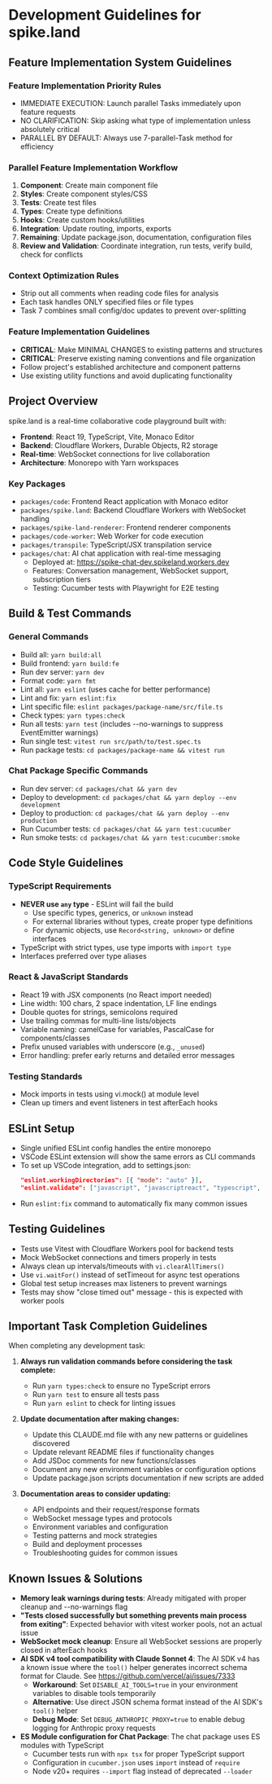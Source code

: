 # Development Guidelines for spike.land

## Feature Implementation System Guidelines

### Feature Implementation Priority Rules
- IMMEDIATE EXECUTION: Launch parallel Tasks immediately upon feature requests
- NO CLARIFICATION: Skip asking what type of implementation unless absolutely critical
- PARALLEL BY DEFAULT: Always use 7-parallel-Task method for efficiency

### Parallel Feature Implementation Workflow
1. **Component**: Create main component file
2. **Styles**: Create component styles/CSS
3. **Tests**: Create test files
4. **Types**: Create type definitions
5. **Hooks**: Create custom hooks/utilities
6. **Integration**: Update routing, imports, exports
7. **Remaining**: Update package.json, documentation, configuration files
8. **Review and Validation**: Coordinate integration, run tests, verify build, check for conflicts

### Context Optimization Rules
- Strip out all comments when reading code files for analysis
- Each task handles ONLY specified files or file types
- Task 7 combines small config/doc updates to prevent over-splitting

### Feature Implementation Guidelines
- **CRITICAL**: Make MINIMAL CHANGES to existing patterns and structures
- **CRITICAL**: Preserve existing naming conventions and file organization
- Follow project's established architecture and component patterns
- Use existing utility functions and avoid duplicating functionality



## Project Overview

spike.land is a real-time collaborative code playground built with:
- **Frontend**: React 19, TypeScript, Vite, Monaco Editor
- **Backend**: Cloudflare Workers, Durable Objects, R2 storage
- **Real-time**: WebSocket connections for live collaboration
- **Architecture**: Monorepo with Yarn workspaces

### Key Packages
- `packages/code`: Frontend React application with Monaco editor
- `packages/spike.land`: Backend Cloudflare Workers with WebSocket handling
- `packages/spike-land-renderer`: Frontend renderer components
- `packages/code-worker`: Web Worker for code execution
- `packages/transpile`: TypeScript/JSX transpilation service
- `packages/chat`: AI chat application with real-time messaging
  - Deployed at: https://spike-chat-dev.spikeland.workers.dev
  - Features: Conversation management, WebSocket support, subscription tiers
  - Testing: Cucumber tests with Playwright for E2E testing

## Build & Test Commands

### General Commands
- Build all: `yarn build:all`
- Build frontend: `yarn build:fe`
- Run dev server: `yarn dev`
- Format code: `yarn fmt`
- Lint all: `yarn eslint` (uses cache for better performance)
- Lint and fix: `yarn eslint:fix`
- Lint specific file: `eslint packages/package-name/src/file.ts`
- Check types: `yarn types:check`
- Run all tests: `yarn test` (includes --no-warnings to suppress EventEmitter warnings)
- Run single test: `vitest run src/path/to/test.spec.ts`
- Run package tests: `cd packages/package-name && vitest run`

### Chat Package Specific Commands
- Run dev server: `cd packages/chat && yarn dev`
- Deploy to development: `cd packages/chat && yarn deploy --env development`
- Deploy to production: `cd packages/chat && yarn deploy --env production`
- Run Cucumber tests: `cd packages/chat && yarn test:cucumber`
- Run smoke tests: `cd packages/chat && yarn test:cucumber:smoke`

## Code Style Guidelines

### TypeScript Requirements
- **NEVER use `any` type** - ESLint will fail the build
  - Use specific types, generics, or `unknown` instead
  - For external libraries without types, create proper type definitions
  - For dynamic objects, use `Record<string, unknown>` or define interfaces
- TypeScript with strict types, use type imports with `import type`
- Interfaces preferred over type aliases

### React & JavaScript Standards
- React 19 with JSX components (no React import needed)
- Line width: 100 chars, 2 space indentation, LF line endings
- Double quotes for strings, semicolons required
- Use trailing commas for multi-line lists/objects
- Variable naming: camelCase for variables, PascalCase for components/classes
- Prefix unused variables with underscore (e.g., `_unused`)
- Error handling: prefer early returns and detailed error messages

### Testing Standards
- Mock imports in tests using vi.mock() at module level
- Clean up timers and event listeners in test afterEach hooks

## ESLint Setup

- Single unified ESLint config handles the entire monorepo
- VSCode ESLint extension will show the same errors as CLI commands
- To set up VSCode integration, add to settings.json:
  ```json
  "eslint.workingDirectories": [{ "mode": "auto" }],
  "eslint.validate": ["javascript", "javascriptreact", "typescript", "typescriptreact"]
  ```
- Run `eslint:fix` command to automatically fix many common issues

## Testing Guidelines

- Tests use Vitest with Cloudflare Workers pool for backend tests
- Mock WebSocket connections and timers properly in tests
- Always clean up intervals/timeouts with `vi.clearAllTimers()`
- Use `vi.waitFor()` instead of setTimeout for async test operations
- Global test setup increases max listeners to prevent warnings
- Tests may show "close timed out" message - this is expected with worker pools

## Important Task Completion Guidelines

When completing any development task:

1. **Always run validation commands before considering the task complete:**
   - Run `yarn types:check` to ensure no TypeScript errors
   - Run `yarn test` to ensure all tests pass
   - Run `yarn eslint` to check for linting issues

2. **Update documentation after making changes:**
   - Update this CLAUDE.md file with any new patterns or guidelines discovered
   - Update relevant README files if functionality changes
   - Add JSDoc comments for new functions/classes
   - Document any new environment variables or configuration options
   - Update package.json scripts documentation if new scripts are added

3. **Documentation areas to consider updating:**
   - API endpoints and their request/response formats
   - WebSocket message types and protocols
   - Environment variables and configuration
   - Testing patterns and mock strategies
   - Build and deployment processes
   - Troubleshooting guides for common issues

## Known Issues & Solutions

- **Memory leak warnings during tests**: Already mitigated with proper cleanup and --no-warnings flag
- **"Tests closed successfully but something prevents main process from exiting"**: Expected behavior with vitest worker pools, not an actual issue
- **WebSocket mock cleanup**: Ensure all WebSocket sessions are properly closed in afterEach hooks
- **AI SDK v4 tool compatibility with Claude Sonnet 4**: The AI SDK v4 has a known issue where the `tool()` helper generates incorrect schema format for Claude. See https://github.com/vercel/ai/issues/7333
  - **Workaround**: Set `DISABLE_AI_TOOLS=true` in your environment variables to disable tools temporarily
  - **Alternative**: Use direct JSON schema format instead of the AI SDK's `tool()` helper
  - **Debug Mode**: Set `DEBUG_ANTHROPIC_PROXY=true` to enable debug logging for Anthropic proxy requests
- **ES Module configuration for Chat Package**: The chat package uses ES modules with TypeScript
  - Cucumber tests run with `npx tsx` for proper TypeScript support
  - Configuration in `cucumber.json` uses `import` instead of `require`
  - Node v20+ requires `--import` flag instead of deprecated `--loader`
